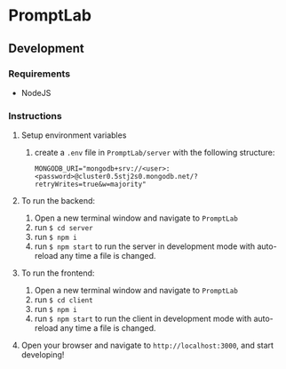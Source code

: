 # PromptLab

## Development

### Requirements

- NodeJS

### Instructions

1. Setup environment variables

   1. create a `.env` file in `PromptLab/server` with the following structure:

      ```
      MONGODB_URI="mongodb+srv://<user>:<password>@cluster0.5stj2s0.mongodb.net/?retryWrites=true&w=majority"
      ```

2. To run the backend:
   1. Open a new terminal window and navigate to `PromptLab`
   2. run `$ cd server`
   3. run `$ npm i`
   4. run `$ npm start` to run the server in development mode with auto-reload any time a file is changed.
3. To run the frontend:
   1. Open a new terminal window and navigate to `PromptLab`
   2. run `$ cd client`
   3. run `$ npm i`
   4. run `$ npm start` to run the client in development mode with auto-reload any time a file is changed.
4. Open your browser and navigate to `http://localhost:3000`, and start developing!
